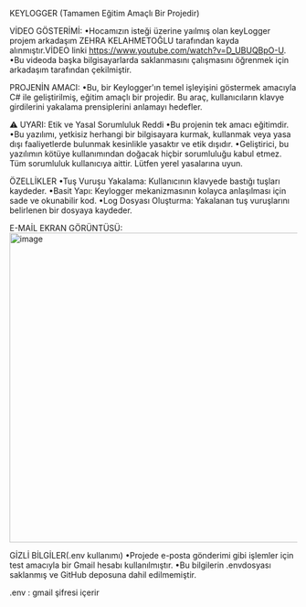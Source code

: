 KEYLOGGER (Tamamen Eğitim Amaçlı Bir Projedir)

VİDEO GÖSTERİMİ:
•Hocamızın isteği üzerine yaılmış olan keyLogger projem arkadaşım ZEHRA KELAHMETOĞLU tarafından kayda alınmıştır.VİDEO linki https://www.youtube.com/watch?v=D_UBUQBpO-U.
•Bu videoda başka bilgisayarlarda saklanmasını çalışmasını öğrenmek için arkadaşım tarafından çekilmiştir.

PROJENİN AMACI:
•Bu, bir Keylogger'ın temel işleyişini göstermek amacıyla C# ile geliştirilmiş, eğitim amaçlı bir projedir. Bu araç, kullanıcıların klavye girdilerini yakalama prensiplerini anlamayı hedefler.

⚠️ UYARI: Etik ve Yasal Sorumluluk Reddi
•Bu projenin tek amacı eğitimdir.
•Bu yazılımı, yetkisiz herhangi bir bilgisayara kurmak, kullanmak veya yasa dışı faaliyetlerde bulunmak kesinlikle yasaktır ve etik dışıdır.
•Geliştirici, bu yazılımın kötüye kullanımından doğacak hiçbir sorumluluğu kabul etmez. Tüm sorumluluk kullanıcıya aittir. Lütfen yerel yasalarına uyun.


ÖZELLİKLER
•Tuş Vuruşu Yakalama: Kullanıcının klavyede bastığı tuşları kaydeder.
•Basit Yapı: Keylogger mekanizmasının kolayca anlaşılması için sade ve okunabilir kod.
•Log Dosyası Oluşturma: Yakalanan tuş vuruşlarını belirlenen bir dosyaya kaydeder.

E-MAİL EKRAN GÖRÜNTÜSÜ:
<img width="1898" height="542" alt="image" src="https://github.com/user-attachments/assets/7bdc4791-f1cd-4ca6-a18f-eb83b605a01b" />


GİZLİ BİLGİLER(.env kullanımı)
•Projede e-posta gönderimi gibi işlemler için test amacıyla bir Gmail hesabı kullanılmıştır.
•Bu bilgilerin .envdosyası saklanmış ve GitHub deposuna dahil edilmemiştir.

.env : gmail şifresi içerir






















